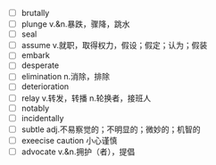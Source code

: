 - [ ] brutally
- [ ] plunge v.&n.暴跌，骤降，跳水
- [ ] seal
- [ ] assume v.就职，取得权力，假设；假定；认为；假装
- [ ] embark
- [ ] desperate
- [ ] elimination n.消除，排除
- [ ] deterioration
- [ ] relay v.转发，转播 n.轮换者，接班人
- [ ] notably
- [ ] incidentally
- [ ] subtle adj.不易察觉的；不明显的；微妙的；机智的
- [ ] exeecise caution 小心谨慎
- [ ] advocate v.&n.拥护（者），提倡
